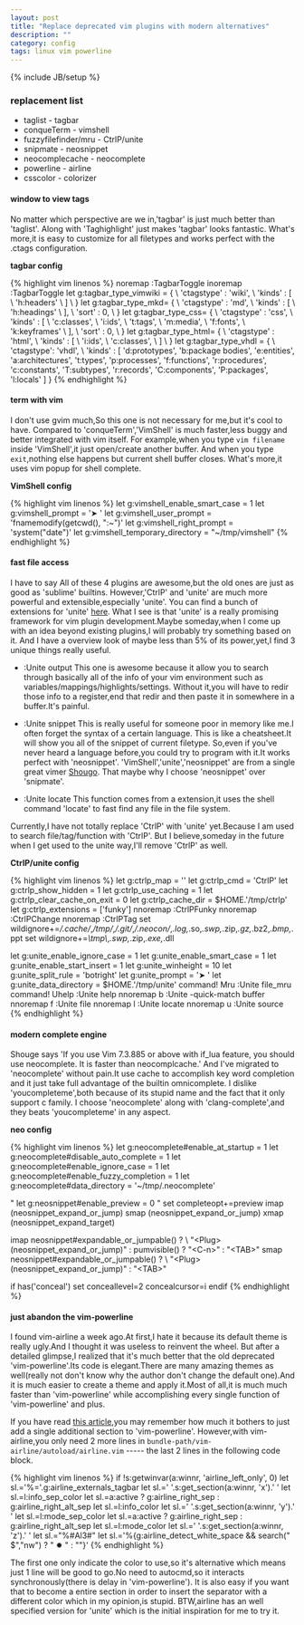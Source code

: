```yaml
---
layout: post
title: "Replace deprecated vim plugins with modern alternatives"
description: ""
category: config
tags: linux vim powerline
---
```

{% include JB/setup %}

### replacement list

* taglist             - tagbar
* conqueTerm          - vimshell
* fuzzyfilefinder/mru - CtrlP/unite
* snipmate            - neosnippet
* neocomplecache      - neocomplete
* powerline           - airline
* csscolor            - colorizer

#### window to view tags

No matter which perspective are we in,'tagbar' is just much better than 'taglist'.
Along with 'Taghighlight' just makes 'tagbar' looks fantastic.
What's more,it is easy to customize for all filetypes and works perfect with the .ctags configuration.

**tagbar config**

{% highlight vim linenos %}
noremap <F1> :TagbarToggle<CR>
inoremap <F1> <ESC>:TagbarToggle<CR>
let g:tagbar_type_vimwiki = {
            \ 'ctagstype' : 'wiki',
            \ 'kinds'     : [
            \ 'h:headers'
            \ ]
            \ }
let g:tagbar_type_mkd= {
            \ 'ctagstype' : 'md',
            \ 'kinds' : [
            \ 'h:headings'
            \ ],
            \ 'sort' : 0,
            \ }
let g:tagbar_type_css= {
            \ 'ctagstype' : 'css',
            \ 'kinds' : [
            \ 'c:classes',
            \ 'i:ids',
            \ 't:tags',
            \ 'm:media',
            \ 'f:fonts',
            \ 'k:keyframes'
            \ ],
            \ 'sort' : 0,
            \ }
let g:tagbar_type_html= {
            \ 'ctagstype' : 'html',
            \ 'kinds'     : [
            \ 'i:ids',
            \ 'c:classes',
            \ ]
            \ }
let g:tagbar_type_vhdl = {
            \ 'ctagstype': 'vhdl',
            \ 'kinds' : [
            \'d:prototypes',
            \'b:package bodies',
            \'e:entities',
            \'a:architectures',
            \'t:types',
            \'p:processes',
            \'f:functions',
            \'r:procedures',
            \'c:constants',
            \'T:subtypes',
            \'r:records',
            \'C:components',
            \'P:packages',
            \'l:locals'
            \]
            \}
{% endhighlight %}

#### term with vim

I don't use gvim much,So this one is not necessary for me,but it's cool to have.
Compared to 'conqueTerm','VimShell' is much faster,less buggy and better integrated with vim itself.
For example,when you type `vim filename` inside 'VimShell',it just open/create another buffer.
And when you type `exit`,nothing else happens but current shell buffer closes.
What's more,it uses vim popup for shell complete.

**VimShell config**

{% highlight vim linenos %}
let g:vimshell_enable_smart_case   = 1
let g:vimshell_prompt              = '➤  '
let g:vimshell_user_prompt         = 'fnamemodify(getcwd(), ":~")'
let g:vimshell_right_prompt        = 'system("date")'
let g:vimshell_temporary_directory = "~/tmp/vimshell"
{% endhighlight %}

#### fast file access

I have to say All of these 4 plugins are awesome,but the old ones are just as good as 'sublime' builtins.
However,'CtrlP' and 'unite' are much more powerful and extensible,especially 'unite'.
You can find a bunch of extensions for 'unite' [here](https://github.com/Shougo/unite.vim/wiki/unite-plugins).
What I see is that 'unite' is a really promising framework for vim plugin development.Maybe someday,when I come up with
an idea beyond existing plugins,I will probably try something based on it.
And I have a overview look of maybe less than 5% of its power,yet,I find 3 unique things really useful.

* \:Unite output
    This one is awesome because it allow you to search through basically all of the info of your vim environment
     such as variables/mappings/highlights/settings.
    Without it,you will have to redir those info to a register,end that redir and then paste it in somewhere in a buffer.It's painful.

* \:Unite snippet
    This is really useful for someone poor in memory like me.I often forget the syntax of a certain language.
    This is like a cheatsheet.It will show you all of the snippet of current filetype.
    So,even if you've never heard a language before,you could try to program with it.It works perfect with 'neosnippet'.
    'VimShell','unite','neosnippet' are from a single great vimer [Shougo](http://vinarian.blogspot.com/).
    That maybe why I choose 'neosnippet' over 'snipmate'.

* \:Unite locate
    This function comes from a extension,it uses the shell command 'locate' to fast find any file in the file system.

Currently,I have not totally replace 'CtrlP' with 'unite' yet.Because I am used to search file/tag/function with 'CtrlP'.
But I believe,someday in the future when I get used to the unite way,I'll remove 'CtrlP' as well.

**CtrlP/unite config**

{% highlight vim linenos %}
let g:ctrlp_map                 = '<C-space>'
let g:ctrlp_cmd                 = 'CtrlP'
let g:ctrlp_show_hidden         = 1
let g:ctrlp_use_caching         = 1
let g:ctrlp_clear_cache_on_exit = 0
let g:ctrlp_cache_dir           = $HOME.'/tmp/ctrlp'
let g:ctrlp_extensions          = ['funky']
nnoremap <F5> :CtrlPFunky<CR>
nnoremap <F6> :CtrlPChange<CR>
nnoremap <F7> :CtrlPTag<CR>
set wildignore+=*/.cache/*,*/tmp/*,*/.git/*,*/.neocon/*,*.log,*.so,*.swp,*.zip,*.gz,*.bz2,*.bmp,*.ppt
set wildignore+=*\\tmp\\*,*.swp,*.zip,*.exe,*.dll

let g:unite_enable_ignore_case  = 1
let g:unite_enable_smart_case   = 1
let g:unite_enable_start_insert = 1
let g:unite_winheight           = 10
let g:unite_split_rule          = 'botright'
let g:unite_prompt              = '➤ '
let g:unite_data_directory      = $HOME.'/tmp/unite'
command!  Mru :Unite file_mru
command!  Uhelp :Unite help
nnoremap <leader><space>b :Unite -quick-match buffer<CR>
nnoremap <leader><space>f :Unite file<CR>
nnoremap <leader><space>l :Unite locate<CR>
nnoremap <leader><space>u :Unite source<CR>
{% endhighlight %}

#### modern complete engine

Shouge says 'If you use Vim 7.3.885 or above with if_lua feature, you should use neocomplete. It is faster than neocomplcache.'
And I've migrated to 'neocomplete' without pain.It use cache to accomplish key word completion and it just take full advantage of the builtin omnicomplete.
I dislike 'youcompleteme',both because of its stupid name and the fact that it only support c family.
I choose 'neocomplete' along with 'clang-complete',and they beats 'youcompleteme' in any aspect.

**neo config**

{% highlight vim linenos %}
let g:neocomplete#enable_at_startup       = 1
let g:neocomplete#disable_auto_complete   = 1
let g:neocomplete#enable_ignore_case      = 1
let g:neocomplete#enable_fuzzy_completion = 1
let g:neocomplete#data_directory          = '~/tmp/.neocomplete'

" let g:neosnippet#enable_preview = 0
" set completeopt+=preview
imap <C-k>     <Plug>(neosnippet_expand_or_jump)
smap <C-k>     <Plug>(neosnippet_expand_or_jump)
xmap <C-k>     <Plug>(neosnippet_expand_target)

imap <expr><TAB> neosnippet#expandable_or_jumpable() ?
            \ "\<Plug>(neosnippet_expand_or_jump)"
            \: pumvisible() ? "\<C-n>" : "\<TAB>"
smap <expr><TAB> neosnippet#expandable_or_jumpable() ?
            \ "\<Plug>(neosnippet_expand_or_jump)"
            \: "\<TAB>"

if has('conceal')
    set conceallevel=2 concealcursor=i
endif
{% endhighlight %}

#### just abandon the vim-powerline

I found vim-airline a week ago.At first,I hate it because its default theme is really ugly.And I thought it was useless to reinvent the wheel.
But after a detailed glimpse,I realized that it's much better that the old deprecated 'vim-powerline'.Its code is elegant.There are many amazing themes as well(really not don't know
 why the author don't change the default one).And it is much easier to create a theme and apply it.Most of all,it is much much faster than 'vim-powerline' while accomplishing every single function of 'vim-powerline' and plus.

If you have read [this article](/config/2013/07/25/trailing-whitespace-marker-segement-on-vim-powerline/),you may remember how much it bothers to just add a single additional section to 'vim-powerline'.
However,with vim-airline,you only need 2 more lines in `bundle-path/vim-airline/autoload/airline.vim` ----- the last 2 lines in the following code block.

{% highlight vim linenos %}
if !s:getwinvar(a:winnr, 'airline_left_only', 0)
let sl.='%='.g:airline_externals_tagbar
let sl.=' '.s:get_section(a:winnr, 'x').' '
let sl.=l:info_sep_color
let sl.=a:active ? g:airline_right_sep : g:airline_right_alt_sep
let sl.=l:info_color
let sl.=' '.s:get_section(a:winnr, 'y').' '
let sl.=l:mode_sep_color
let sl.=a:active ? g:airline_right_sep : g:airline_right_alt_sep
let sl.=l:mode_color
let sl.=' '.s:get_section(a:winnr, 'z').' '
let sl.="%#Al3#"
let sl.='%{g:airline_detect_white_space && search(" $","nw") ? " ✹ " : ""}'
{% endhighlight %}

The first one only indicate the color to use,so it's alternative which means just 1 line will be good to go.No need to autocmd,so it interacts synchronously(there is delay in 'vim-powerline').
It is also easy if you want that to become a entire section in order to insert the separator with a different color which in my opinion,is stupid.
BTW,airline has an well specified version for 'unite' which is the initial inspiration for me to try it.
